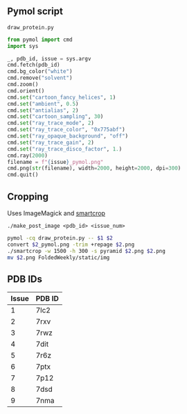 
## Pymol script
`draw_protein.py`

``` python
from pymol import cmd
import sys

_, pdb_id, issue = sys.argv
cmd.fetch(pdb_id)
cmd.bg_color("white")
cmd.remove("solvent")
cmd.zoom()
cmd.orient()
cmd.set("cartoon_fancy_helices", 1)
cmd.set("ambient", 0.5)
cmd.set("antialias", 2)
cmd.set("cartoon_sampling", 30)
cmd.set("ray_trace_mode", 2)
cmd.set("ray_trace_color", "0x775abf")
cmd.set("ray_opaque_background", "off")
cmd.set("ray_trace_gain", 2)
cmd.set("ray_trace_disco_factor", 1.)
cmd.ray(2000)
filename = f"{issue}_pymol.png"
cmd.png(str(filename), width=2000, height=2000, dpi=300)
cmd.quit()
```


## Cropping
Uses ImageMagick and [smartcrop](http://www.fmwconcepts.com/imagemagick/smartcrop/index.php)

`./make_post_image <pdb_id> <issue_num>`

```bash
pymol -cq draw_protein.py -- $1 $2
convert $2_pymol.png -trim +repage $2.png
./smartcrop -w 1500 -h 300 -s pyramid $2.png $2.png
mv $2.png FoldedWeekly/static/img
```

## PDB IDs
| Issue | PDB ID |
|---|---|	
| 1 | 7lc2 | 
| 2 | 7rxv |
| 3 | 7rwz |
| 4 | 7dit |
| 5 | 7r6z |
| 6 | 7ptx |
| 7 | 7p12 |
| 8 | 7dsd |
| 9 | 7nma |